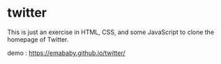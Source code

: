# twitter
 This is just an exercise in HTML, CSS, and some JavaScript to clone the homepage of Twitter.

demo : https://emababy.github.io/twitter/
